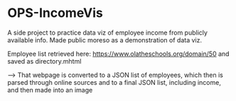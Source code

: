 # OPS-IncomeVis
A side project to practice data viz of employee income from publicly available info. Made public
moreso as a demonstration of data viz. 

Employee list retrieved here: https://www.olatheschools.org/domain/50
and saved as directory.mhtml

--> That webpage is converted to a JSON list of employees, which then is
parsed through online sources and to a final JSON list, including income,
and then made into an image
